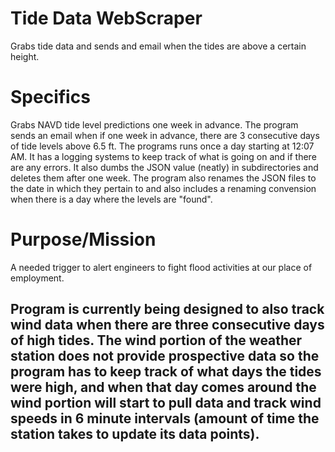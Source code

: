 # Tide Data WebScraper
Grabs tide data and sends and email when the tides are above a certain height.

# Specifics
Grabs NAVD tide level predictions one week in advance. The program sends an email when if one week in advance, there are 3 consecutive days of tide levels above 6.5 ft. The programs runs once a day starting at 12:07 AM. It has a logging systems to keep track of what is going on and if there are any errors. It also dumbs the JSON value (neatly) in subdirectories and deletes them after one week. The program also renames the JSON files to the date in which they pertain to and also includes a renaming convension when there is a day where the levels are "found".

# Purpose/Mission
A needed trigger to alert engineers to fight flood activities at our place of employment. 

## Program is currently being designed to also track wind data when there are three consecutive days of high tides. The wind portion of the weather station does not provide prospective data so the program has to keep track of what days the tides were high, and when that day comes around the wind portion will start to pull data and track wind speeds in 6 minute intervals (amount of time the station takes to update its data points). 
